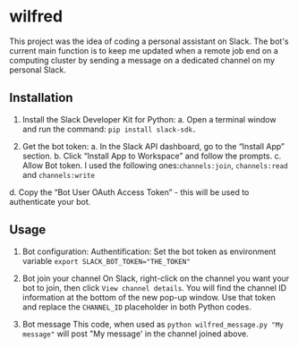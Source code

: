 # wilfred

This project was the idea of coding a personal assistant on Slack. The bot's current main function is to keep me updated when a remote job end on a computing cluster by sending a message on a dedicated channel on my personal Slack.

## Installation

1. Install the Slack Developer Kit for Python:
a. Open a terminal window and run the command:
`pip install slack-sdk.`

2. Get the bot token:
a. In the Slack API dashboard, go to the “Install App” section.
b. Click “Install App to Workspace” and follow the prompts.
c. Allow Bot token. I used the following ones:`channels:join`, `channels:read` and `channels:write`

d. Copy the “Bot User OAuth Access Token” - this will be used to authenticate your bot.

## Usage

1. Bot configuration:
  Authentification: Set the bot token as environment variable
`export SLACK_BOT_TOKEN="THE_TOKEN"`
2. Bot join your channel
On Slack, right-click on the channel you want your bot to join, then click `View channel details`. You will find the channel ID information at the bottom of the new pop-up window. Use that token and replace the `CHANNEL_ID` placeholder in both Python codes.

3. Bot message
This code, when used as `python wilfred_message.py "My message"` will post "My message' in the channel joined above.
